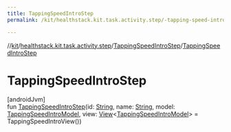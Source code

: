 ```yaml
---
title: TappingSpeedIntroStep
permalink: /kit/healthstack.kit.task.activity.step/-tapping-speed-intro-step/-tapping-speed-intro-step.html

---
```

//[kit](../../../index.html)/[healthstack.kit.task.activity.step](../index.html)/[TappingSpeedIntroStep](index.html)/[TappingSpeedIntroStep](-tapping-speed-intro-step.html)



# TappingSpeedIntroStep



[androidJvm]\
fun [TappingSpeedIntroStep](-tapping-speed-intro-step.html)(id: [String](https://kotlinlang.org/api/latest/jvm/stdlib/kotlin/-string/index.html), name: [String](https://kotlinlang.org/api/latest/jvm/stdlib/kotlin/-string/index.html), model: [TappingSpeedIntroModel](../../healthstack.kit.task.activity.model/-tapping-speed-intro-model/index.html), view: [View](../../healthstack.kit.task.base/-view/index.html)&lt;[TappingSpeedIntroModel](../../healthstack.kit.task.activity.model/-tapping-speed-intro-model/index.html)&gt; = TappingSpeedIntroView())





